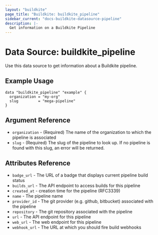 ```yaml
---
layout: "buildkite"
page_title: "Buildkite: buildkite_pipeline"
sidebar_current: "docs-buildkite-datasource-pipeline"
description: |-
  Get information on a Buildkite Pipeline
---
```


# Data Source: buildkite_pipeline

Use this data source to get information about a Buildkite pipeline.

## Example Usage

```hcl
data "buildkite_pipeline" "example" {
  organization = "my-org"
  slug         = "mega-pipeline"
}
```

## Argument Reference

 * `organization` - (Required) The name of the organization to which the pipeline is associated
 * `slug` - (Required) The slug of the pipeline to look up. If no pipeline is found with this slug, an error will be returned.

## Attributes Reference

 * `badge_url` - The URL of a badge that displays current pipeline build status
 * `builds_url` - The API endpoint to access builds for this pipeline
 * `created_at` - creation time for the pipeline (RFC3339)
 * `name` - The pipeline name
 * `provider_id` - The git provider (e.g. github, bitbucket) associated with the pipeline
 * `repository` - The git repository associated with the pipeline
 * `url` - The API endpoint for this pipeline
 * `web_url` - The web endpoint for this pipeline
 * `webhook_url` - The URL at which you should fire build webhooks
